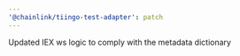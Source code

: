 ```yaml
---
'@chainlink/tiingo-test-adapter': patch
---
```


Updated IEX ws logic to comply with the metadata dictionary
